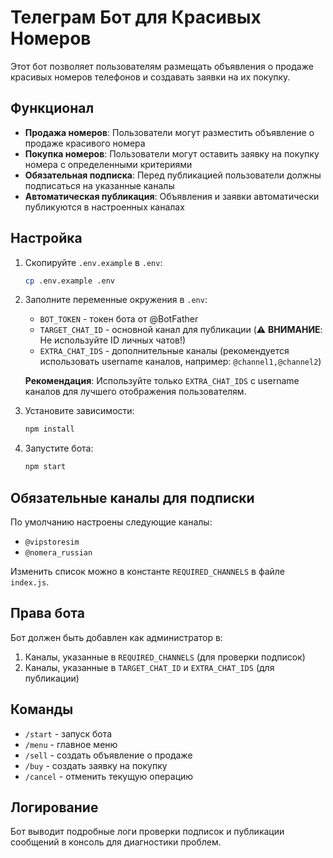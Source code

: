 # Телеграм Бот для Красивых Номеров

Этот бот позволяет пользователям размещать объявления о продаже красивых номеров телефонов и создавать заявки на их покупку.

## Функционал

- **Продажа номеров**: Пользователи могут разместить объявление о продаже красивого номера
- **Покупка номеров**: Пользователи могут оставить заявку на покупку номера с определенными критериями
- **Обязательная подписка**: Перед публикацией пользователи должны подписаться на указанные каналы
- **Автоматическая публикация**: Объявления и заявки автоматически публикуются в настроенных каналах

## Настройка

1. Скопируйте `.env.example` в `.env`:

   ```bash
   cp .env.example .env
   ```

2. Заполните переменные окружения в `.env`:

   - `BOT_TOKEN` - токен бота от @BotFather
   - `TARGET_CHAT_ID` - основной канал для публикации (⚠️ **ВНИМАНИЕ**: Не используйте ID личных чатов!)
   - `EXTRA_CHAT_IDS` - дополнительные каналы (рекомендуется использовать username каналов, например: `@channel1,@channel2`)

   **Рекомендация**: Используйте только `EXTRA_CHAT_IDS` с username каналов для лучшего отображения пользователям.

3. Установите зависимости:

   ```bash
   npm install
   ```

4. Запустите бота:
   ```bash
   npm start
   ```

## Обязательные каналы для подписки

По умолчанию настроены следующие каналы:

- `@vipstoresim`
- `@nomera_russian`

Изменить список можно в константе `REQUIRED_CHANNELS` в файле `index.js`.

## Права бота

Бот должен быть добавлен как администратор в:

1. Каналы, указанные в `REQUIRED_CHANNELS` (для проверки подписок)
2. Каналы, указанные в `TARGET_CHAT_ID` и `EXTRA_CHAT_IDS` (для публикации)

## Команды

- `/start` - запуск бота
- `/menu` - главное меню
- `/sell` - создать объявление о продаже
- `/buy` - создать заявку на покупку
- `/cancel` - отменить текущую операцию

## Логирование

Бот выводит подробные логи проверки подписок и публикации сообщений в консоль для диагностики проблем.
